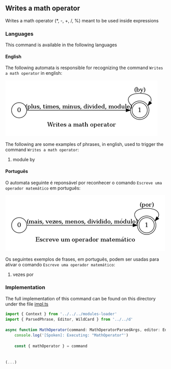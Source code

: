## Writes a math operator

Writes a math operator (*, -, +, /, %) meant to be used inside expressions

### Languages

This command is available in the following languages

#### English

The following automata is responsible for recognizing the command `Writes a math operator` in english:

![English](phrase_en-US.png)

The following are some examples of phrases, in english, used to trigger the command `Writes a math operator`:

1. module by

#### Português

O automata seguinte é reponsável por reconhecer o comando `Escreve uma operador matemático` em português:

![Português](phrase_pt-BR.png)

Os seguintes exemplos de frases, em português, podem ser usadas para ativar o comando `Escreve uma operador matemático`:

1. vezes por

### Implementation

The full implementation of this command can be found on this directory under the file [impl.ts](impl.ts)

```typescript
import { Context } from '../../../modules-loader'
import { ParsedPhrase, Editor, WildCard } from '../../d'

async function MathOperator(command: MathOperatorParsedArgs, editor: Editor, context: {}) {
    console.log('[Spoken]: Executing: "MathOperator"')

    const { mathOperator } = command


(...)
```